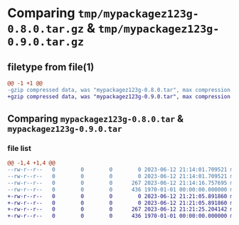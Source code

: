 # Comparing `tmp/mypackagez123g-0.8.0.tar.gz` & `tmp/mypackagez123g-0.9.0.tar.gz`

## filetype from file(1)

```diff
@@ -1 +1 @@
-gzip compressed data, was "mypackagez123g-0.8.0.tar", max compression
+gzip compressed data, was "mypackagez123g-0.9.0.tar", max compression
```

## Comparing `mypackagez123g-0.8.0.tar` & `mypackagez123g-0.9.0.tar`

### file list

```diff
@@ -1,4 +1,4 @@
--rw-r--r--   0        0        0        0 2023-06-12 21:14:01.709521 mypackagez123g-0.8.0/README.md
--rw-r--r--   0        0        0        0 2023-06-12 21:14:01.709521 mypackagez123g-0.8.0/mypackagez123g/__init__.py
--rw-r--r--   0        0        0      267 2023-06-12 21:14:16.757695 mypackagez123g-0.8.0/pyproject.toml
--rw-r--r--   0        0        0      436 1970-01-01 00:00:00.000000 mypackagez123g-0.8.0/PKG-INFO
+-rw-r--r--   0        0        0        0 2023-06-12 21:21:05.891860 mypackagez123g-0.9.0/README.md
+-rw-r--r--   0        0        0        0 2023-06-12 21:21:05.891860 mypackagez123g-0.9.0/mypackagez123g/__init__.py
+-rw-r--r--   0        0        0      267 2023-06-12 21:21:25.204142 mypackagez123g-0.9.0/pyproject.toml
+-rw-r--r--   0        0        0      436 1970-01-01 00:00:00.000000 mypackagez123g-0.9.0/PKG-INFO
```

